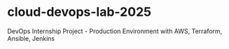 # cloud-devops-lab-2025
DevOps Internship Project - Production Environment with AWS, Terraform, Ansible, Jenkins

